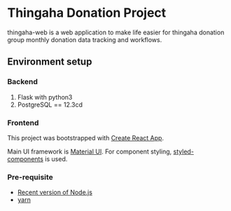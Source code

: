 # Thingaha Donation Project

thingaha-web is a web application to make life easier for thingaha donation group monthly donation data tracking and workflows.

## Environment setup

### Backend
1. Flask with python3
2. PostgreSQL == 12.3cd

### Frontend

This project was bootstrapped with [Create React App](https://github.com/facebook/create-react-app).

Main UI framework is [Material UI](https://material-ui.com/). For component styling, [styled-components](https://styled-components.com/) is used.

### Pre-requisite

- [Recent version of Node.js](https://nodejs.org)
- [yarn](https://yarnpkg.com/)